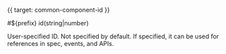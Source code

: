 {{ target: common-component-id }}

#${prefix} id(string|number)

User-specified ID. Not specified by default. If specified, it can be used for references in spec, events, and APIs.